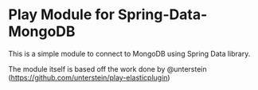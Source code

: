 # Play Module for Spring-Data-MongoDB

This is a simple module to connect to MongoDB using Spring Data library. 

The module itself is based off the work done by @unterstein (https://github.com/unterstein/play-elasticplugin)


